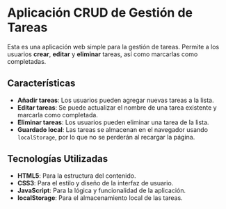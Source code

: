 # Aplicación CRUD de Gestión de Tareas

Esta es una aplicación web simple para la gestión de tareas. Permite a los usuarios **crear**, **editar** y **eliminar** tareas, así como marcarlas como completadas.

## Características

- **Añadir tareas**: Los usuarios pueden agregar nuevas tareas a la lista.
- **Editar tareas**: Se puede actualizar el nombre de una tarea existente y marcarla como completada.
- **Eliminar tareas**: Los usuarios pueden eliminar una tarea de la lista.
- **Guardado local**: Las tareas se almacenan en el navegador usando `localStorage`, por lo que no se perderán al recargar la página.

## Tecnologías Utilizadas

- **HTML5**: Para la estructura del contenido.
- **CSS3**: Para el estilo y diseño de la interfaz de usuario.
- **JavaScript**: Para la lógica y funcionalidad de la aplicación.
- **localStorage**: Para el almacenamiento local de las tareas.
  

